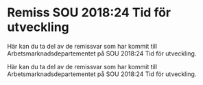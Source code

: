 # Remiss SOU 2018:24 Tid för utveckling

Här kan du ta del av de remissvar som har kommit till Arbetsmarknadsdepartementet på SOU 2018:24 Tid för utveckling.

Här kan du ta del av de remissvar som har kommit till Arbetsmarknadsdepartementet på SOU 2018:24 Tid för utveckling.
